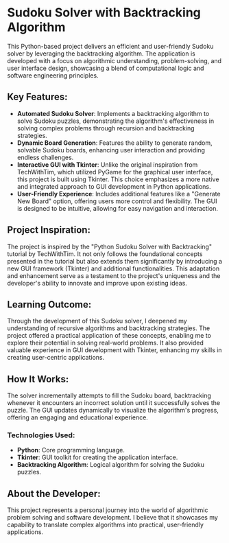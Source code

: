</head>
    <h1>Sudoku Solver with Backtracking Algorithm</h1>
    <p>This Python-based project delivers an efficient and user-friendly Sudoku solver by leveraging the backtracking algorithm. The application is developed with a focus on algorithmic understanding, problem-solving, and user interface design, showcasing a blend of computational logic and software engineering principles.</p>
    <h2>Key Features:</h2>
    <ul>
        <li><strong>Automated Sudoku Solver</strong>: Implements a backtracking algorithm to solve Sudoku puzzles, demonstrating the algorithm's effectiveness in solving complex problems through recursion and backtracking strategies.</li>
        <li><strong>Dynamic Board Generation</strong>: Features the ability to generate random, solvable Sudoku boards, enhancing user interaction and providing endless challenges.</li>
        <li><strong>Interactive GUI with Tkinter</strong>: Unlike the original inspiration from TechWithTim, which utilized PyGame for the graphical user interface, this project is built using Tkinter. This choice emphasizes a more native and integrated approach to GUI development in Python applications.</li>
        <li><strong>User-Friendly Experience</strong>: Includes additional features like a "Generate New Board" option, offering users more control and flexibility. The GUI is designed to be intuitive, allowing for easy navigation and interaction.</li>
    </ul>
    <h2>Project Inspiration:</h2>
    <p>The project is inspired by the "Python Sudoku Solver with Backtracking" tutorial by TechWithTim. It not only follows the foundational concepts presented in the tutorial but also extends them significantly by introducing a new GUI framework (Tkinter) and additional functionalities. This adaptation and enhancement serve as a testament to the project's uniqueness and the developer's ability to innovate and improve upon existing ideas.</p>
    <h2>Learning Outcome:</h2>
    <p>Through the development of this Sudoku solver, I deepened my understanding of recursive algorithms and backtracking strategies. The project offered a practical application of these concepts, enabling me to explore their potential in solving real-world problems. It also provided valuable experience in GUI development with Tkinter, enhancing my skills in creating user-centric applications.</p>
    <h2>How It Works:</h2>
    <p>The solver incrementally attempts to fill the Sudoku board, backtracking whenever it encounters an incorrect solution until it successfully solves the puzzle. The GUI updates dynamically to visualize the algorithm's progress, offering an engaging and educational experience.</p>
    <h3>Technologies Used:</h3>
    <ul>
        <li><strong>Python</strong>: Core programming language.</li>
        <li><strong>Tkinter</strong>: GUI toolkit for creating the application interface.</li>
        <li><strong>Backtracking Algorithm</strong>: Logical algorithm for solving the Sudoku puzzles.</li>
    </ul>
    <h2>About the Developer:</h2>
    <p>This project represents a personal journey into the world of algorithmic problem solving and software development. I believe that it showcases my capability to translate complex algorithms into practical, user-friendly applications.</p>
